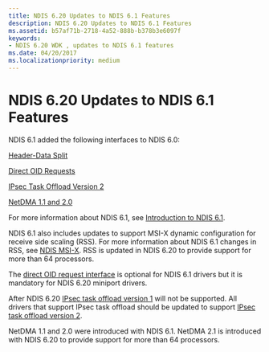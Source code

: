 ```yaml
---
title: NDIS 6.20 Updates to NDIS 6.1 Features
description: NDIS 6.20 Updates to NDIS 6.1 Features
ms.assetid: b57af71b-2718-4a52-888b-b378b3e6097f
keywords:
- NDIS 6.20 WDK , updates to NDIS 6.1 features
ms.date: 04/20/2017
ms.localizationpriority: medium
---
```


# NDIS 6.20 Updates to NDIS 6.1 Features





NDIS 6.1 added the following interfaces to NDIS 6.0:

[Header-Data Split](header-data-split-in-ndis-6-1.md)

[Direct OID Requests](direct-oid-request-interface-in-ndis-6-1.md)

[IPsec Task Offload Version 2](ipsec-task-offload-version-2-in-ndis-6-1.md)

[NetDMA 1.1 and 2.0](netdma-updates-in-ndis-6-1.md)

For more information about NDIS 6.1, see [Introduction to NDIS 6.1](introduction-to-ndis-6-1.md).

NDIS 6.1 also includes updates to support MSI-X dynamic configuration for receive side scaling (RSS). For more information about NDIS 6.1 changes in RSS, see [NDIS MSI-X](ndis-msi-x.md). RSS is updated in NDIS 6.20 to provide support for more than 64 processors.

The [direct OID request interface](direct-oid-request-interface-in-ndis-6-1.md) is optional for NDIS 6.1 drivers but it is mandatory for NDIS 6.20 miniport drivers.

After NDIS 6.20 [IPsec task offload version 1](ipsec-offload-version-1.md) will not be supported. All drivers that support IPsec task offload should be updated to support [IPsec task offload version 2](./introduction-to-ipsec-offload-version-2.md).

NetDMA 1.1 and 2.0 were introduced with NDIS 6.1. NetDMA 2.1 is introduced with NDIS 6.20 to provide support for more than 64 processors.

 

